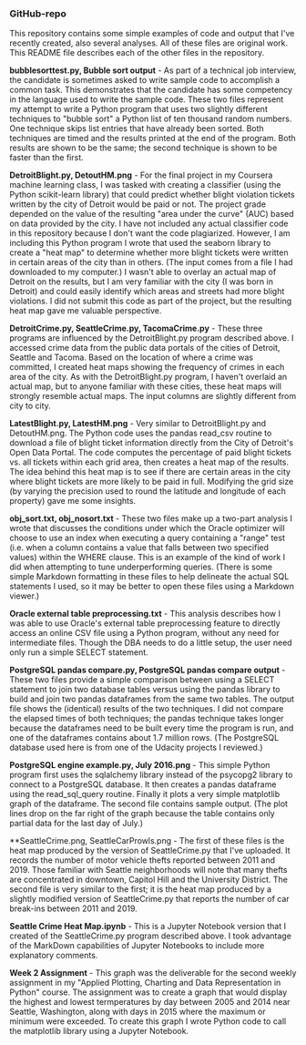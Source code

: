 ### GitHub-repo

This repository contains some simple examples of code and output that I've recently created, also several analyses.  All of these files are original work.  This README file describes each of the other files in the repository.

**bubblesorttest.py, Bubble sort output** - As part of a technical job interview, the candidate is sometimes asked to write sample code to accomplish a common task.  This demonstrates that the candidate has some competency in the language used to write the sample code.  These two files represent my attempt to write a Python program that uses two slightly different techniques to "bubble sort" a Python list of ten thousand random numbers.  One technique skips list entries that have already been sorted.  Both techniques are timed and the results printed at the end of the program.  Both results are shown to be the same; the second technique is shown to be faster than the first.

**DetroitBlight.py, DetoutHM.png** - For the final project in my Coursera machine learning class, I was tasked with creating a classifier (using the Python scikit-learn library) that could predict whether blight violation tickets written by the city of Detroit would be paid or not.  The project grade depended on the value of the resulting "area under the curve" (AUC) based on data provided by the city.  I have not included any actual classifier code in this repository because I don't want the code plagiarized.  However, I am including this Python program I wrote that used the seaborn library to create a "heat map" to determine whether more blight tickets were written in certain areas of the city than in others.  (The input comes from a file I had downloaded to my computer.)  I wasn't able to overlay an actual map of Detroit on the results, but I am very familiar with the city (I was born in Detroit) and could easily identify which areas and streets had more blight violations.  I did not submit this code as part of the project, but the resulting heat map gave me valuable perspective.

**DetroitCrime.py, SeattleCrime.py, TacomaCrime.py** - These three programs are influenced by the DetroitBlight.py program described above.  I accessed crime data from the public data portals of the cities of Detroit, Seattle and Tacoma.  Based on the location of where a crime was committed, I created heat maps showing the frequency of crimes in each area of the city.  As with the DetroitBlight.py program, I haven't overlaid an actual map, but to anyone familiar with these cities, these heat maps will strongly resemble actual maps.  The input columns are slightly different from city to city.

**LatestBlight.py, LatestHM.png** - Very similar to DetroitBlight.py and DetoutHM.png.  The Python code uses the pandas read_csv routine to download a file of blight ticket information directly from the City of Detroit's Open Data Portal.  The code computes the percentage of paid blight tickets vs. all tickets within each grid area, then creates a heat map of the results.  The idea behind this heat map is to see if there are certain areas in the city where blight tickets are more likely to be paid in full.  Modifying the grid size (by varying the precision used to round the latitude and longitude of each property) gave me some insights.

**obj_sort.txt, obj_nosort.txt** - These two files make up a two-part analysis I wrote that discusses the conditions under which the Oracle optimizer will choose to use an index when executing a query containing a "range" test (i.e. when a column contains a value that falls between two specified values) within the WHERE clause.  This is an example of the kind of work I did when attempting to tune underperforming queries.  (There is some simple Markdown formatting in these files to help delineate the actual SQL statements I used, so it may be better to open these files using a Markdown viewer.)

**Oracle external table preprocessing.txt** - This analysis describes how I was able to use Oracle's external table preprocessing feature to directly access an online CSV file using a Python program, without any need for intermediate files.  Though the DBA needs to do a little setup, the user need only run a simple SELECT statement.

**PostgreSQL pandas compare.py, PostgreSQL pandas compare output** - These two files provide a simple comparison between using a SELECT statement to join two database tables versus using the pandas library to build and join two pandas dataframes from the same two tables.  The output file shows the (identical) results of the two techniques.  I did not compare the elapsed times of both techniques; the pandas technique takes longer because the dataframes need to be built every time the program is run, and one of the dataframes contains about 1.7 million rows.  (The PostgreSQL database used here is from one of the Udacity projects I reviewed.)

**PostgreSQL engine example.py, July 2016.png** - This simple Python program first uses the sqlalchemy library instead of the psycopg2 library to connect to a PostgreSQL database.  It then creates a pandas dataframe using the read_sql_query routine.  Finally it plots a very simple matplotlib graph of the dataframe.  The second file contains sample output.  (The plot lines drop on the far right of the graph because the table contains only partial data for the last day of July.)

**SeattleCrime.png, SeattleCarProwls.png - The first of these files is the heat map produced by the version of SeattleCrime.py that I've uploaded.  It records the number of motor vehicle thefts reported between 2011 and 2019.  Those familiar with Seattle neighborhoods will note that many thefts are concentrated in downtown, Capitol Hill and the University District.  The second file is very similar to the first; it is the heat map produced by a slightly modified version of SeattleCrime.py that reports the number of car break-ins between 2011 and 2019.

**Seattle Crime Heat Map.ipynb** - This is a Jupyter Notebook version that I created of the SeattleCrime.py program described above.  I took advantage of the MarkDown capabilities of Jupyter Notebooks to include more explanatory comments.

**Week 2 Assignment** - This graph was the deliverable for the second weekly assignment in my "Applied Plotting, Charting and Data Representation in Python" course.  The assignment was to create a graph that would display the highest and lowest termperatures by day between 2005 and 2014 near Seattle, Washington, along with days in 2015 where the maximum or minimum were exceeded.  To create this graph I wrote Python code to call the matplotlib library using a Jupyter Notebook.
